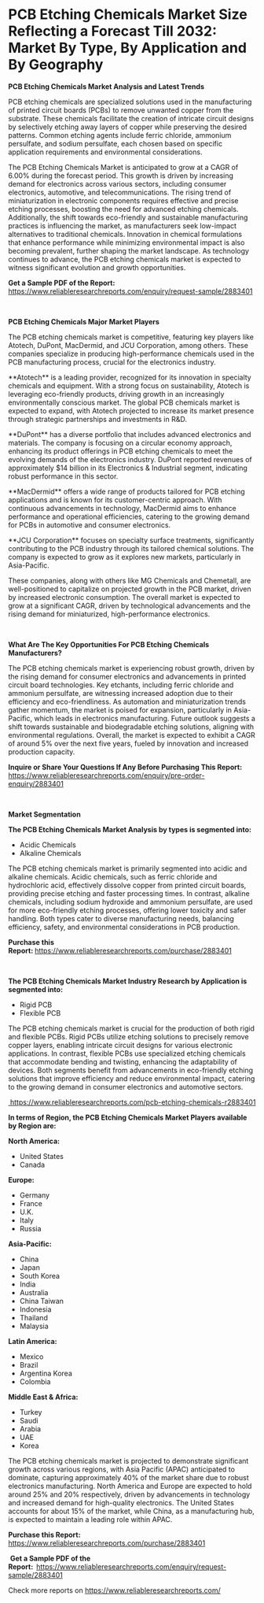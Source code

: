 <p><h1>PCB Etching Chemicals Market Size Reflecting a Forecast Till 2032: Market By Type, By Application and By Geography</h1></p><p><strong>PCB Etching Chemicals Market Analysis and Latest Trends</strong></p>
<p><p>PCB etching chemicals are specialized solutions used in the manufacturing of printed circuit boards (PCBs) to remove unwanted copper from the substrate. These chemicals facilitate the creation of intricate circuit designs by selectively etching away layers of copper while preserving the desired patterns. Common etching agents include ferric chloride, ammonium persulfate, and sodium persulfate, each chosen based on specific application requirements and environmental considerations.</p><p>The PCB Etching Chemicals Market is anticipated to grow at a CAGR of 6.00% during the forecast period. This growth is driven by increasing demand for electronics across various sectors, including consumer electronics, automotive, and telecommunications. The rising trend of miniaturization in electronic components requires effective and precise etching processes, boosting the need for advanced etching chemicals. Additionally, the shift towards eco-friendly and sustainable manufacturing practices is influencing the market, as manufacturers seek low-impact alternatives to traditional chemicals. Innovation in chemical formulations that enhance performance while minimizing environmental impact is also becoming prevalent, further shaping the market landscape. As technology continues to advance, the PCB etching chemicals market is expected to witness significant evolution and growth opportunities.</p></p>
<p><strong>Get a Sample PDF of the Report:&nbsp;</strong> <a href="https://www.reliableresearchreports.com/enquiry/request-sample/2883401?utm_campaign=2098&utm_medium=2&utm_source=Github&utm_content=ia&utm_term=13032025&utm_id=pcb-etching-chemicals">https://www.reliableresearchreports.com/enquiry/request-sample/2883401</a></p>
<p>&nbsp;</p>
<p><strong>PCB Etching Chemicals Major Market Players</strong></p>
<p><p>The PCB etching chemicals market is competitive, featuring key players like Atotech, DuPont, MacDermid, and JCU Corporation, among others. These companies specialize in producing high-performance chemicals used in the PCB manufacturing process, crucial for the electronics industry.</p><p>**Atotech** is a leading provider, recognized for its innovation in specialty chemicals and equipment. With a strong focus on sustainability, Atotech is leveraging eco-friendly products, driving growth in an increasingly environmentally conscious market. The global PCB chemicals market is expected to expand, with Atotech projected to increase its market presence through strategic partnerships and investments in R&D.</p><p>**DuPont** has a diverse portfolio that includes advanced electronics and materials. The company is focusing on a circular economy approach, enhancing its product offerings in PCB etching chemicals to meet the evolving demands of the electronics industry. DuPont reported revenues of approximately $14 billion in its Electronics & Industrial segment, indicating robust performance in this sector.</p><p>**MacDermid** offers a wide range of products tailored for PCB etching applications and is known for its customer-centric approach. With continuous advancements in technology, MacDermid aims to enhance performance and operational efficiencies, catering to the growing demand for PCBs in automotive and consumer electronics.</p><p>**JCU Corporation** focuses on specialty surface treatments, significantly contributing to the PCB industry through its tailored chemical solutions. The company is expected to grow as it explores new markets, particularly in Asia-Pacific.</p><p>These companies, along with others like MG Chemicals and Chemetall, are well-positioned to capitalize on projected growth in the PCB market, driven by increased electronic consumption. The overall market is expected to grow at a significant CAGR, driven by technological advancements and the rising demand for miniaturized, high-performance electronics.</p></p>
<p>&nbsp;</p>
<p><strong>What Are The Key Opportunities For PCB Etching Chemicals Manufacturers?</strong></p>
<p><p>The PCB etching chemicals market is experiencing robust growth, driven by the rising demand for consumer electronics and advancements in printed circuit board technologies. Key etchants, including ferric chloride and ammonium persulfate, are witnessing increased adoption due to their efficiency and eco-friendliness. As automation and miniaturization trends gather momentum, the market is poised for expansion, particularly in Asia-Pacific, which leads in electronics manufacturing. Future outlook suggests a shift towards sustainable and biodegradable etching solutions, aligning with environmental regulations. Overall, the market is expected to exhibit a CAGR of around 5% over the next five years, fueled by innovation and increased production capacity.</p></p>
<p><strong>Inquire or Share Your Questions If Any Before Purchasing This Report:</strong> <a href="https://www.reliableresearchreports.com/enquiry/pre-order-enquiry/2883401?utm_campaign=2098&utm_medium=2&utm_source=Github&utm_content=ia&utm_term=13032025&utm_id=pcb-etching-chemicals">https://www.reliableresearchreports.com/enquiry/pre-order-enquiry/2883401</a></p>
<p>&nbsp;</p>
<p><strong>Market Segmentation</strong></p>
<p><strong>The PCB Etching Chemicals Market Analysis by types is segmented into:</strong></p>
<p><ul><li>Acidic Chemicals</li><li>Alkaline Chemicals</li></ul></p>
<p><p>The PCB etching chemicals market is primarily segmented into acidic and alkaline chemicals. Acidic chemicals, such as ferric chloride and hydrochloric acid, effectively dissolve copper from printed circuit boards, providing precise etching and faster processing times. In contrast, alkaline chemicals, including sodium hydroxide and ammonium persulfate, are used for more eco-friendly etching processes, offering lower toxicity and safer handling. Both types cater to diverse manufacturing needs, balancing efficiency, safety, and environmental considerations in PCB production.</p></p>
<p><strong>Purchase this Report:&nbsp;</strong><a href="https://www.reliableresearchreports.com/purchase/2883401?utm_campaign=2098&utm_medium=2&utm_source=Github&utm_content=ia&utm_term=13032025&utm_id=pcb-etching-chemicals">https://www.reliableresearchreports.com/purchase/2883401</a></p>
<p>&nbsp;</p>
<p><strong>The PCB Etching Chemicals Market Industry Research by Application is segmented into:</strong></p>
<p><ul><li>Rigid PCB</li><li>Flexible PCB</li></ul></p>
<p><p>The PCB etching chemicals market is crucial for the production of both rigid and flexible PCBs. Rigid PCBs utilize etching solutions to precisely remove copper layers, enabling intricate circuit designs for various electronic applications. In contrast, flexible PCBs use specialized etching chemicals that accommodate bending and twisting, enhancing the adaptability of devices. Both segments benefit from advancements in eco-friendly etching solutions that improve efficiency and reduce environmental impact, catering to the growing demand in consumer electronics and automotive sectors.</p></p>
<p><a href="https://www.reliableresearchreports.com/pcb-etching-chemicals-r2883401?utm_campaign=2098&utm_medium=2&utm_source=Github&utm_content=ia&utm_term=13032025&utm_id=pcb-etching-chemicals">&nbsp;https://www.reliableresearchreports.com/pcb-etching-chemicals-r2883401</a></p>
<p><strong>In terms of Region, the PCB Etching Chemicals Market Players available by Region are:</strong></p>
<p>
    <p> <strong> North America: </strong>
        <ul>
            <li>United States</li>
            <li>Canada</li>
        </ul>
        </p> 
    <p> <strong> Europe: </strong>
        <ul>
            <li>Germany</li>
            <li>France</li>
            <li>U.K.</li>
            <li>Italy</li>
            <li>Russia</li>
        </ul>
        </p> 
    <p> <strong> Asia-Pacific: </strong>
        <ul>
            <li>China</li>
            <li>Japan</li>
            <li>South Korea</li>
            <li>India</li>
            <li>Australia</li>
            <li>China Taiwan</li>
            <li>Indonesia</li>
            <li>Thailand</li>
            <li>Malaysia</li>
        </ul>
        </p> 
    <p> <strong> Latin America: </strong>
        <ul>
            <li>Mexico</li>
            <li>Brazil</li>
            <li>Argentina Korea</li>
            <li>Colombia</li>
        </ul>
        </p> 
    <p> <strong> Middle East & Africa: </strong>
        <ul>
            <li>Turkey</li>
            <li>Saudi</li>
            <li>Arabia</li>
            <li>UAE</li>
            <li>Korea</li>
        </ul>
    </p>
    </p>
<p><p>The PCB etching chemicals market is projected to demonstrate significant growth across various regions, with Asia Pacific (APAC) anticipated to dominate, capturing approximately 40% of the market share due to robust electronics manufacturing. North America and Europe are expected to hold around 25% and 20% respectively, driven by advancements in technology and increased demand for high-quality electronics. The United States accounts for about 15% of the market, while China, as a manufacturing hub, is expected to maintain a leading role within APAC.</p></p>
<p><strong>Purchase this Report: </strong><a href="https://www.reliableresearchreports.com/purchase/2883401?utm_campaign=2098&utm_medium=2&utm_source=Github&utm_content=ia&utm_term=13032025&utm_id=pcb-etching-chemicals">https://www.reliableresearchreports.com/purchase/2883401</a></p>
<p>&nbsp;<strong>Get a Sample PDF of the Report:&nbsp;&nbsp;</strong><a href="https://www.reliableresearchreports.com/enquiry/request-sample/2883401?utm_campaign=2098&utm_medium=2&utm_source=Github&utm_content=ia&utm_term=13032025&utm_id=pcb-etching-chemicals">https://www.reliableresearchreports.com/enquiry/request-sample/2883401</a></p>
<p><strong></strong></p>
<p>Check more reports on <a href="https://www.reliableresearchreports.com/?utm_campaign=2098&utm_medium=2&utm_source=Github&utm_content=ia&utm_term=13032025&utm_id=pcb-etching-chemicals">https://www.reliableresearchreports.com/</a></p>